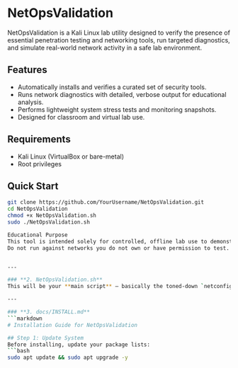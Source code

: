 # NetOpsValidation

NetOpsValidation is a Kali Linux lab utility designed to verify the presence of essential penetration testing and networking tools, run targeted diagnostics, and simulate real-world network activity in a safe lab environment.

## Features
- Automatically installs and verifies a curated set of security tools.
- Runs network diagnostics with detailed, verbose output for educational analysis.
- Performs lightweight system stress tests and monitoring snapshots.
- Designed for classroom and virtual lab use.

## Requirements
- Kali Linux (VirtualBox or bare-metal)
- Root privileges

## Quick Start
```bash
git clone https://github.com/YourUsername/NetOpsValidation.git
cd NetOpsValidation
chmod +x NetOpsValidation.sh
sudo ./NetOpsValidation.sh

Educational Purpose
This tool is intended solely for controlled, offline lab use to demonstrate tool installation, basic diagnostics, and system monitoring techniques.
Do not run against networks you do not own or have permission to test.


---

### **2. NetOpsValidation.sh**  
This will be your **main script** — basically the toned-down `netconfig.sh` we built, renamed and cleaned up for public sharing. I can rewrite it with the exact purge/install block you gave me, then the flashy but safe diagnostics we discussed.

---

### **3. docs/INSTALL.md**
```markdown
# Installation Guide for NetOpsValidation

## Step 1: Update System
Before installing, update your package lists:
```bash
sudo apt update && sudo apt upgrade -y
